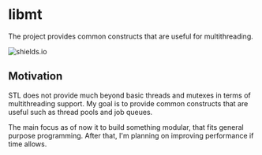# libmt
The project provides common constructs that are useful for multithreading.

![shields.io](https://img.shields.io/github/license/saltstack/salt)


## Motivation
STL does not provide much beyond basic threads and mutexes in terms of multithreading support. My goal is to provide common constructs that are useful such as thread pools and job queues.

The main focus as of now it to build something modular, that fits general purpose programming. After that, I'm planning on improving performance if time allows.
